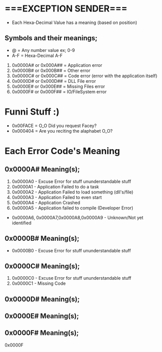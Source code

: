 # ===EXCEPTION SENDER===
* Each Hexa-Decimal Value has a meaning (based on position)

## Symbols and their meanings;
* @ = Any number value ex; 0-9
* A-F = Hexa-Decimal A-F

1. 0x0000A# or 0x000A## = Application error
2. 0x0000B# or 0x000B## = Other error
3. 0x0000C# or 0x000C## = Code error (error with the application itself)
4. 0x0000D# or 0x000D## = DLL File error
5. 0x0000E# or 0x000E## = Missing Files error
6. 0x0000F# or 0x000F## = IO/FileSystem error

# Funni Stuff :)

* 0x00FACE = O_O Did you request Facey?
* 0x000404 = Are you reciting the alaphabet O_O?

# Each Error Code's Meaning
## 0x0000A# Meaning(s);

1. 0x0000A0 - Excuse Error for stuff ununderstandable stuff
2. 0x0000A1 - Application Failed to do a task
3. 0x0000A2 - Application Failed to load something (dll's/file)
4. 0x0000A3 - Application Failed to even start
5. 0x0000A4 - Application Crashed
6. 0x0000A5 - Application failed to compile (Developer Error)
* 0x0000A6, 0x0000A7,0x0000A8,0x0000A9 - Unknown/Not yet identified

## 0x0000B# Meaning(s);

* 0x0000B0 - Excuse Error for stuff ununderstandable stuff

## 0x0000C# Meaning(s);

1. 0x0000C0 - Excuse Error for stuff ununderstandable stuff
2. 0x0000C1 - Missing Code

## 0x0000D# Meaning(s);

## 0x0000E# Meaning(s);

## 0x0000F# Meaning(s);

0x0000F
